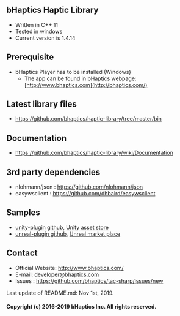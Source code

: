 ## bHaptics Haptic Library 
* Written in C++ 11
* Tested in windows 
* Current version is 1.4.14

## Prerequisite
* bHaptics Player has to be installed (Windows)
   * The app can be found in
   bHaptics webpage: [http://www.bhaptics.com](http://bhaptics.com/)
   
## Latest library files
* https://github.com/bhaptics/haptic-library/tree/master/bin


## Documentation
* https://github.com/bhaptics/haptic-library/wiki/Documentation


## 3rd party dependencies
* nlohmann/json : https://github.com/nlohmann/json
* easywsclient : https://github.com/dhbaird/easywsclient


## Samples
* [unity-plugin github](https://github.com/bhaptics/tactosy-sharp/tree/master/samples/unity-plugin), [Unity asset store](https://assetstore.unity.com/packages/tools/integration/bhaptics-haptic-plugin-76647)
* [unreal-plugin github](https://github.com/bhaptics/TactUnrealEngine4), [Unreal market place](https://www.unrealengine.com/marketplace/en-US/slug/bhaptics-haptic-manager)


## Contact
* Official Website: http://www.bhaptics.com/
* E-mail: developer@bhaptics.com
* Issues : https://github.com/bhaptics/tac-sharp/issues/new

Last update of README.md: Nov 1st, 2019.

#### Copyright (c) 2016-2019 bHaptics Inc. All rights reserved.
